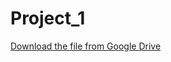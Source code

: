 # Project_1
[Download the file from Google Drive](https://drive.google.com/file/d/1OJ_ytnPppaUYNa9IXMc6NeHzUFe31KvG/view?usp=drivesdk)
